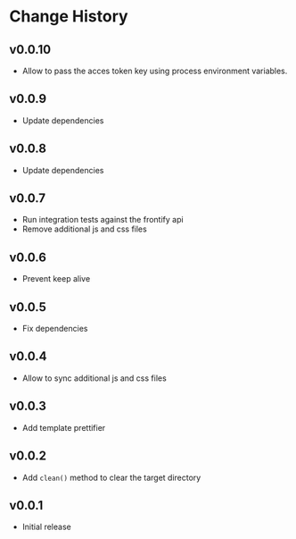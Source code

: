 Change History
==============

v0.0.10
----
* Allow to pass the acces token key using process environment variables.

v0.0.9
----
* Update dependencies

v0.0.8
----
* Update dependencies

v0.0.7
----
* Run integration tests against the frontify api
* Remove additional js and css files

v0.0.6
----
* Prevent keep alive

v0.0.5
----
* Fix dependencies

v0.0.4
----
* Allow to sync additional js and css files

v0.0.3
----
* Add template prettifier

v0.0.2
----
* Add `clean()` method to clear the target directory

v0.0.1
------
* Initial release